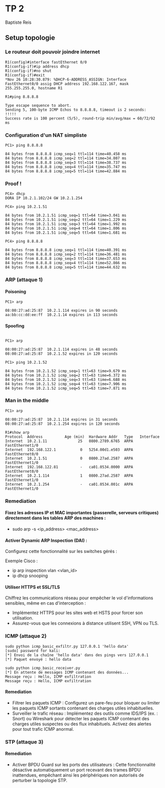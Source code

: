# TP 2
Baptiste Reis

## Setup topologie

### Le routeur doit pouvoir joindre internet

```
R1(config)#interface fastEthernet 0/0
R1(config-if)#ip address dhcp
R1(config-if)#no shut
R1(config-if)#exit
*Nov 26 10:28:30.879: %DHCP-6-ADDRESS_ASSIGN: Interface FastEthernet0/0 assig DHCP address 192.168.122.167, mask 255.255.255.0, hostname R1
```

```
R1#ping 8.8.8.8

Type escape sequence to abort.
Sending 5, 100-byte ICMP Echos to 8.8.8.8, timeout is 2 seconds:
!!!!!
Success rate is 100 percent (5/5), round-trip min/avg/max = 60/72/92 ms
```
### Configuration d'un NAT simpliste

```
PC1> ping 8.8.8.8

84 bytes from 8.8.8.8 icmp_seq=1 ttl=114 time=40.458 ms
84 bytes from 8.8.8.8 icmp_seq=2 ttl=114 time=34.807 ms
84 bytes from 8.8.8.8 icmp_seq=3 ttl=114 time=38.737 ms
84 bytes from 8.8.8.8 icmp_seq=4 ttl=114 time=35.747 ms
84 bytes from 8.8.8.8 icmp_seq=5 ttl=114 time=42.884 ms

```
### Proof !

```
PC4> dhcp
DORA IP 10.2.1.102/24 GW 10.2.1.254

```

```
PC4> ping 10.2.1.51

84 bytes from 10.2.1.51 icmp_seq=1 ttl=64 time=3.041 ms
84 bytes from 10.2.1.51 icmp_seq=2 ttl=64 time=1.229 ms
84 bytes from 10.2.1.51 icmp_seq=3 ttl=64 time=1.992 ms
84 bytes from 10.2.1.51 icmp_seq=4 ttl=64 time=1.806 ms
84 bytes from 10.2.1.51 icmp_seq=5 ttl=64 time=1.681 ms

```

```
PC4> ping 8.8.8.8

84 bytes from 8.8.8.8 icmp_seq=1 ttl=114 time=40.391 ms
84 bytes from 8.8.8.8 icmp_seq=2 ttl=114 time=36.481 ms
84 bytes from 8.8.8.8 icmp_seq=3 ttl=114 time=37.653 ms
84 bytes from 8.8.8.8 icmp_seq=4 ttl=114 time=52.866 ms
84 bytes from 8.8.8.8 icmp_seq=5 ttl=114 time=44.632 ms

```
### ARP (attaque 1)

#### Poisoning

```
PC1> arp

08:00:27:ad:25:87  10.2.1.114 expires in 90 seconds
aa:bb:cc:dd:ee:ff  10.2.1.14 expires in 113 seconds

```

#### Spoofing

```

PC1> arp

08:00:27:ad:25:87  10.2.1.114 expires in 48 seconds
08:00:27:ad:25:87  10.2.1.52 expires in 120 seconds

PC1> ping 10.2.1.52

84 bytes from 10.2.1.52 icmp_seq=1 ttl=63 time=9.679 ms
84 bytes from 10.2.1.52 icmp_seq=2 ttl=63 time=6.372 ms
84 bytes from 10.2.1.52 icmp_seq=3 ttl=63 time=6.688 ms
84 bytes from 10.2.1.52 icmp_seq=4 ttl=63 time=7.906 ms
84 bytes from 10.2.1.52 icmp_seq=5 ttl=63 time=7.871 ms
```
### Man in the middle

```
PC1> arp

08:00:27:ad:25:87  10.2.1.114 expires in 31 seconds
08:00:27:ad:25:87  10.2.1.254 expires in 120 seconds
```
```
R1#show arp
Protocol  Address          Age (min)  Hardware Addr   Type   Interface
Internet  10.2.1.11              25   0800.2789.6765  ARPA   FastEthernet1/0
Internet  192.168.122.1           0   5254.00d1.e503  ARPA   FastEthernet0/0
Internet  10.2.1.51               0   0800.27ad.2587  ARPA   FastEthernet1/0
Internet  192.168.122.81          -   ca01.0534.0000  ARPA   FastEthernet0/0
Internet  10.2.1.114              1   0800.27ad.2587  ARPA   FastEthernet1/0
Internet  10.2.1.254              -   ca01.0534.001c  ARPA   FastEthernet1/0
```
### Remediation

#### Fixez les adresses IP et MAC importantes (passerelle, serveurs critiques) directement dans les tables ARP des machines :

- sudo arp -s <ip_address> <mac_address>

#### Activer Dynamic ARP Inspection (DAI) :

Configurez cette fonctionnalité sur les switches gérés :

Exemple Cisco :

- ip arp inspection vlan <vlan_id>
- ip dhcp snooping

#### Utiliser HTTPS et SSL/TLS

Chiffrez les communications réseau pour empêcher le vol d'informations sensibles, même en cas d'interception :

- Implémentez HTTPS pour les sites web et HSTS pour forcer son utilisation.
- Assurez-vous que les connexions à distance utilisent SSH, VPN ou TLS.

### ICMP (attaque 2)

```
sudo python icmp_basic_exfiltr.py 127.0.0.1 'hello data'
[sudo] password for kali: 
[*] Envoi de la chaîne 'hello data' dans des pings vers 127.0.0.1
[*] Paquet envoyé : hello data
```
```
sudo python icmp_basic_receiver.py
[*] En attente de messages ICMP contenant des données...
Message reçu : Hello, ICMP exfiltration
Message reçu : Hello, ICMP exfiltration
```
#### Remediation

- Filtrer les paquets ICMP : Configurez un pare-feu pour bloquer ou limiter les paquets ICMP sortants contenant des charges utiles inhabituelles.
- Surveiller le trafic réseau : Implémentez des outils comme IDS/IPS (ex. : Snort) ou Wireshark pour détecter les paquets ICMP contenant des charges utiles suspectes ou des flux inhabituels. Activez des alertes pour tout trafic ICMP anormal.

### STP (attaque 3)


#### Remediation

- Activer BPDU Guard sur les ports des utilisateurs : Cette fonctionnalité désactive automatiquement un port recevant des trames BPDU inattendues, empêchant ainsi les périphériques non autorisés de perturber la topologie STP.